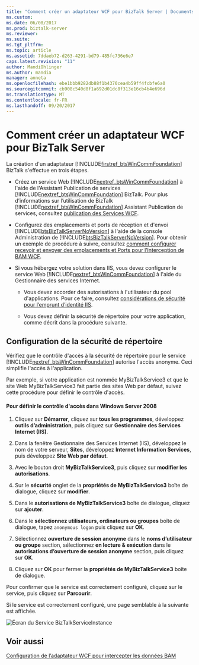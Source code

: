 ```yaml
---
title: "Comment créer un adaptateur WCF pour BizTalk Server | Documents Microsoft"
ms.custom: 
ms.date: 06/08/2017
ms.prod: biztalk-server
ms.reviewer: 
ms.suite: 
ms.tgt_pltfrm: 
ms.topic: article
ms.assetid: 7ddaeb72-d263-4291-bd79-485fc736e6e7
caps.latest.revision: "11"
author: MandiOhlinger
ms.author: mandia
manager: anneta
ms.openlocfilehash: ebe1bbb9282db88f1b4370cea4b59ff4fcbfe6a0
ms.sourcegitcommit: cb908c540d8f1a692d01dc8f313e16cb4b4e696d
ms.translationtype: MT
ms.contentlocale: fr-FR
ms.lasthandoff: 09/20/2017
---
```

# <a name="how-to-create-a-wcf-adapter-for-biztalk-server"></a>Comment créer un adaptateur WCF pour BizTalk Server
La création d'un adaptateur [!INCLUDE[firstref_btsWinCommFoundation](../includes/firstref-btswincommfoundation-md.md)] BizTalk s'effectue en trois étapes.  
  
-   Créez un service Web [!INCLUDE[nextref_btsWinCommFoundation](../includes/nextref-btswincommfoundation-md.md)] à l'aide de l'Assistant Publication de services [!INCLUDE[nextref_btsWinCommFoundation](../includes/nextref-btswincommfoundation-md.md)] BizTalk. Pour plus d’informations sur l’utilisation de BizTalk [!INCLUDE[nextref_btsWinCommFoundation](../includes/nextref-btswincommfoundation-md.md)] Assistant Publication de services, consultez [publication des Services WCF](../core/publishing-wcf-services.md).  
  
-   Configurez des emplacements et ports de réception et d'envoi [!INCLUDE[btsBizTalkServerNoVersion](../includes/btsbiztalkservernoversion-md.md)] à l'aide de la console Administration de [!INCLUDE[btsBizTalkServerNoVersion](../includes/btsbiztalkservernoversion-md.md)]. Pour obtenir un exemple de procédure à suivre, consultez [comment configurer recevoir et envoyer des emplacements et Ports pour l’Interception de BAM WCF](../core/how-to-configure-receive-and-send-locations-and-ports-for-bam-wcf-interception.md).  
  
-   Si vous hébergez votre solution dans IIS, vous devez configurer le service Web [!INCLUDE[nextref_btsWinCommFoundation](../includes/nextref-btswincommfoundation-md.md)] à l'aide du Gestionnaire des services Internet.  
  
    -   Vous devez accorder des autorisations à l'utilisateur du pool d'applications. Pour ce faire, consultez [considérations de sécurité pour l’emprunt d’identité IIS](../core/security-considerations-for-iis-impersonation.md).  
  
    -   Vous devez définir la sécurité de répertoire pour votre application, comme décrit dans la procédure suivante.  
  
## <a name="setting-the-directory-security"></a>Configuration de la sécurité de répertoire  
 Vérifiez que le contrôle d'accès à la sécurité de répertoire pour le service [!INCLUDE[nextref_btsWinCommFoundation](../includes/nextref-btswincommfoundation-md.md)] autorise l'accès anonyme. Ceci simplifie l'accès à l'application.  
  
 Par exemple, si votre application est nommée MyBizTalkService3 et que le site Web MyBizTalkService3 fait partie des sites Web par défaut, suivez cette procédure pour définir le contrôle d'accès.  
  
#### <a name="to-set-the-access-control-in-windows-server-2008"></a>Pour définir le contrôle d'accès dans Windows Server 2008  
  
1.  Cliquez sur **Démarrer**, cliquez sur **tous les programmes**, développez **outils d’administration**, puis cliquez sur **Gestionnaire des Services Internet (IIS)**.  
  
2.  Dans la fenêtre Gestionnaire des Services Internet (IIS), développez le nom de votre serveur, **Sites**, développez **Internet Information Services**, puis développez **Site Web par défaut**.  
  
3.  Avec le bouton droit **MyBizTalkService3**, puis cliquez sur **modifier les autorisations**.  
  
4.  Sur le **sécurité** onglet de la **propriétés de MyBizTalkService3** boîte de dialogue, cliquez sur **modifier**.  
  
5.  Dans le **autorisations de MyBizTalkService3** boîte de dialogue, cliquez sur **ajouter**.  
  
6.  Dans le **sélectionnez utilisateurs, ordinateurs ou groupes** boîte de dialogue, tapez `anonymous logon` puis cliquez sur **OK**.  
  
7.  Sélectionnez **ouverture de session anonyme** dans le **noms d’utilisateur ou groupe** section, sélectionnez **en lecture & exécution** dans le **autorisations d’ouverture de session anonyme** section, puis cliquez sur **OK**.  
  
8.  Cliquez sur **OK** pour fermer la **propriétés de MyBizTalkService3** boîte de dialogue.  
  
 Pour confirmer que le service est correctement configuré, cliquez sur le service, puis cliquez sur **Parcourir**.  
  
 Si le service est correctement configuré, une page semblable à la suivante est affichée.  
  
 ![Écran du Service BizTalkServiceInstance](../core/media/ff0e4ba0-59e7-47d9-a252-2859179f5645.gif "ff0e4ba0-59e7-47d9-a252-2859179f5645")  
  
## <a name="see-also"></a>Voir aussi  
 [Configuration de l’adaptateur WCF pour intercepter les données BAM](../core/configuring-the-wcf-adapter-to-intercept-bam-data.md)
